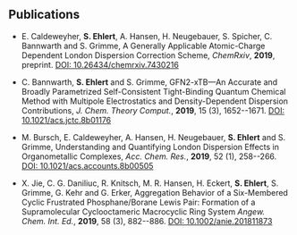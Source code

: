 Publications
------------

*  E. Caldeweyher, **S. Ehlert**, A. Hansen, H. Neugebauer, S. Spicher,
   C. Bannwarth and S. Grimme,
   A Generally Applicable Atomic-Charge Dependent London Dispersion Correction
   Scheme,
   *ChemRxiv*, **2019**, preprint.
   [DOI: 10.26434/chemrxiv.7430216](https://doi.org/10.26434/chemrxiv.7430216.v2)

*  C. Bannwarth, **S. Ehlert** and S. Grimme,
   GFN2-xTB—An Accurate and Broadly Parametrized Self-Consistent Tight-Binding 
   Quantum Chemical Method with Multipole Electrostatics and Density-Dependent
   Dispersion Contributions,
   *J. Chem. Theory Comput.*, **2019**, 15 (3), 1652--1671.
   [DOI: 10.1021/acs.jctc.8b01176](https://doi.org/10.1021/acs.jctc.8b01176)

*  M. Bursch, E. Caldeweyher, A. Hansen, H. Neugebauer, **S. Ehlert**
   and S. Grimme,
   Understanding and Quantifying London Dispersion Effects in Organometallic
   Complexes,
   *Acc. Chem. Res.*, **2019**, 52 (1), 258--266.
   [DOI: 10.1021/acs.accounts.8b00505](https://doi.org/10.1021/acs.accounts.8b00505)

*  X. Jie, C. G. Daniliuc, R. Knitsch, M. R. Hansen, H. Eckert, **S. Ehlert**,
   S. Grimme, G. Kehr and G. Erker, 
   Aggregation Behavior of a Six-Membered Cyclic Frustrated Phosphane/Borane
   Lewis Pair: Formation of a Supramolecular Cyclooctameric Macrocyclic Ring
   System
   *Angew. Chem. Int. Ed.*, **2019**, 58 (3), 882--886.
   [DOI: 10.1002/anie.201811873](https://doi.org/10.1002/anie.201811873)

